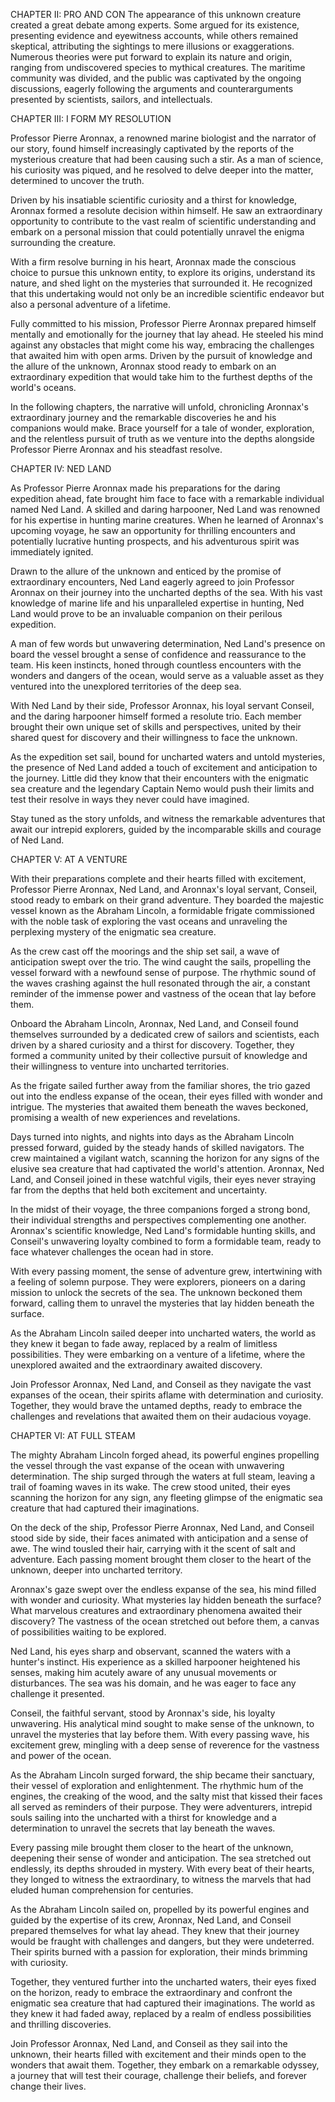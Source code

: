 CHAPTER II: PRO AND CON
The appearance of this unknown creature created a great debate among experts. Some argued for its existence, presenting evidence and eyewitness accounts, while others remained skeptical, attributing the sightings to mere illusions or exaggerations. Numerous theories were put forward to explain its nature and origin, ranging from undiscovered species to mythical creatures. The maritime community was divided, and the public was captivated by the ongoing discussions, eagerly following the arguments and counterarguments presented by scientists, sailors, and intellectuals.

CHAPTER III: I FORM MY RESOLUTION

Professor Pierre Aronnax, a renowned marine biologist and the narrator of our story, found himself increasingly captivated by the reports of the mysterious creature that had been causing such a stir. As a man of science, his curiosity was piqued, and he resolved to delve deeper into the matter, determined to uncover the truth.

Driven by his insatiable scientific curiosity and a thirst for knowledge, Aronnax formed a resolute decision within himself. He saw an extraordinary opportunity to contribute to the vast realm of scientific understanding and embark on a personal mission that could potentially unravel the enigma surrounding the creature.

With a firm resolve burning in his heart, Aronnax made the conscious choice to pursue this unknown entity, to explore its origins, understand its nature, and shed light on the mysteries that surrounded it. He recognized that this undertaking would not only be an incredible scientific endeavor but also a personal adventure of a lifetime.

Fully committed to his mission, Professor Pierre Aronnax prepared himself mentally and emotionally for the journey that lay ahead. He steeled his mind against any obstacles that might come his way, embracing the challenges that awaited him with open arms. Driven by the pursuit of knowledge and the allure of the unknown, Aronnax stood ready to embark on an extraordinary expedition that would take him to the furthest depths of the world's oceans.

In the following chapters, the narrative will unfold, chronicling Aronnax's extraordinary journey and the remarkable discoveries he and his companions would make. Brace yourself for a tale of wonder, exploration, and the relentless pursuit of truth as we venture into the depths alongside Professor Pierre Aronnax and his steadfast resolve.

CHAPTER IV: NED LAND

As Professor Pierre Aronnax made his preparations for the daring expedition ahead, fate brought him face to face with a remarkable individual named Ned Land. A skilled and daring harpooner, Ned Land was renowned for his expertise in hunting marine creatures. When he learned of Aronnax's upcoming voyage, he saw an opportunity for thrilling encounters and potentially lucrative hunting prospects, and his adventurous spirit was immediately ignited.

Drawn to the allure of the unknown and enticed by the promise of extraordinary encounters, Ned Land eagerly agreed to join Professor Aronnax on their journey into the uncharted depths of the sea. With his vast knowledge of marine life and his unparalleled expertise in hunting, Ned Land would prove to be an invaluable companion on their perilous expedition.

A man of few words but unwavering determination, Ned Land's presence on board the vessel brought a sense of confidence and reassurance to the team. His keen instincts, honed through countless encounters with the wonders and dangers of the ocean, would serve as a valuable asset as they ventured into the unexplored territories of the deep sea.

With Ned Land by their side, Professor Aronnax, his loyal servant Conseil, and the daring harpooner himself formed a resolute trio. Each member brought their own unique set of skills and perspectives, united by their shared quest for discovery and their willingness to face the unknown.

As the expedition set sail, bound for uncharted waters and untold mysteries, the presence of Ned Land added a touch of excitement and anticipation to the journey. Little did they know that their encounters with the enigmatic sea creature and the legendary Captain Nemo would push their limits and test their resolve in ways they never could have imagined.

Stay tuned as the story unfolds, and witness the remarkable adventures that await our intrepid explorers, guided by the incomparable skills and courage of Ned Land.


CHAPTER V: AT A VENTURE

With their preparations complete and their hearts filled with excitement, Professor Pierre Aronnax, Ned Land, and Aronnax's loyal servant, Conseil, stood ready to embark on their grand adventure. They boarded the majestic vessel known as the Abraham Lincoln, a formidable frigate commissioned with the noble task of exploring the vast oceans and unraveling the perplexing mystery of the enigmatic sea creature.

As the crew cast off the moorings and the ship set sail, a wave of anticipation swept over the trio. The wind caught the sails, propelling the vessel forward with a newfound sense of purpose. The rhythmic sound of the waves crashing against the hull resonated through the air, a constant reminder of the immense power and vastness of the ocean that lay before them.

Onboard the Abraham Lincoln, Aronnax, Ned Land, and Conseil found themselves surrounded by a dedicated crew of sailors and scientists, each driven by a shared curiosity and a thirst for discovery. Together, they formed a community united by their collective pursuit of knowledge and their willingness to venture into uncharted territories.

As the frigate sailed further away from the familiar shores, the trio gazed out into the endless expanse of the ocean, their eyes filled with wonder and intrigue. The mysteries that awaited them beneath the waves beckoned, promising a wealth of new experiences and revelations.

Days turned into nights, and nights into days as the Abraham Lincoln pressed forward, guided by the steady hands of skilled navigators. The crew maintained a vigilant watch, scanning the horizon for any signs of the elusive sea creature that had captivated the world's attention. Aronnax, Ned Land, and Conseil joined in these watchful vigils, their eyes never straying far from the depths that held both excitement and uncertainty.

In the midst of their voyage, the three companions forged a strong bond, their individual strengths and perspectives complementing one another. Aronnax's scientific knowledge, Ned Land's formidable hunting skills, and Conseil's unwavering loyalty combined to form a formidable team, ready to face whatever challenges the ocean had in store.

With every passing moment, the sense of adventure grew, intertwining with a feeling of solemn purpose. They were explorers, pioneers on a daring mission to unlock the secrets of the sea. The unknown beckoned them forward, calling them to unravel the mysteries that lay hidden beneath the surface.

As the Abraham Lincoln sailed deeper into uncharted waters, the world as they knew it began to fade away, replaced by a realm of limitless possibilities. They were embarking on a venture of a lifetime, where the unexplored awaited and the extraordinary awaited discovery.

Join Professor Aronnax, Ned Land, and Conseil as they navigate the vast expanses of the ocean, their spirits aflame with determination and curiosity. Together, they would brave the untamed depths, ready to embrace the challenges and revelations that awaited them on their audacious voyage.



CHAPTER VI: AT FULL STEAM

The mighty Abraham Lincoln forged ahead, its powerful engines propelling the vessel through the vast expanse of the ocean with unwavering determination. The ship surged through the waters at full steam, leaving a trail of foaming waves in its wake. The crew stood united, their eyes scanning the horizon for any sign, any fleeting glimpse of the enigmatic sea creature that had captured their imaginations.

On the deck of the ship, Professor Pierre Aronnax, Ned Land, and Conseil stood side by side, their faces animated with anticipation and a sense of awe. The wind tousled their hair, carrying with it the scent of salt and adventure. Each passing moment brought them closer to the heart of the unknown, deeper into uncharted territory.

Aronnax's gaze swept over the endless expanse of the sea, his mind filled with wonder and curiosity. What mysteries lay hidden beneath the surface? What marvelous creatures and extraordinary phenomena awaited their discovery? The vastness of the ocean stretched out before them, a canvas of possibilities waiting to be explored.

Ned Land, his eyes sharp and observant, scanned the waters with a hunter's instinct. His experience as a skilled harpooner heightened his senses, making him acutely aware of any unusual movements or disturbances. The sea was his domain, and he was eager to face any challenge it presented.

Conseil, the faithful servant, stood by Aronnax's side, his loyalty unwavering. His analytical mind sought to make sense of the unknown, to unravel the mysteries that lay before them. With every passing wave, his excitement grew, mingling with a deep sense of reverence for the vastness and power of the ocean.

As the Abraham Lincoln surged forward, the ship became their sanctuary, their vessel of exploration and enlightenment. The rhythmic hum of the engines, the creaking of the wood, and the salty mist that kissed their faces all served as reminders of their purpose. They were adventurers, intrepid souls sailing into the uncharted with a thirst for knowledge and a determination to unravel the secrets that lay beneath the waves.

Every passing mile brought them closer to the heart of the unknown, deepening their sense of wonder and anticipation. The sea stretched out endlessly, its depths shrouded in mystery. With every beat of their hearts, they longed to witness the extraordinary, to witness the marvels that had eluded human comprehension for centuries.

As the Abraham Lincoln sailed on, propelled by its powerful engines and guided by the expertise of its crew, Aronnax, Ned Land, and Conseil prepared themselves for what lay ahead. They knew that their journey would be fraught with challenges and dangers, but they were undeterred. Their spirits burned with a passion for exploration, their minds brimming with curiosity.

Together, they ventured further into the uncharted waters, their eyes fixed on the horizon, ready to embrace the extraordinary and confront the enigmatic sea creature that had captured their imaginations. The world as they knew it had faded away, replaced by a realm of endless possibilities and thrilling discoveries.

Join Professor Aronnax, Ned Land, and Conseil as they sail into the unknown, their hearts filled with excitement and their minds open to the wonders that await them. Together, they embark on a remarkable odyssey, a journey that will test their courage, challenge their beliefs, and forever change their lives.